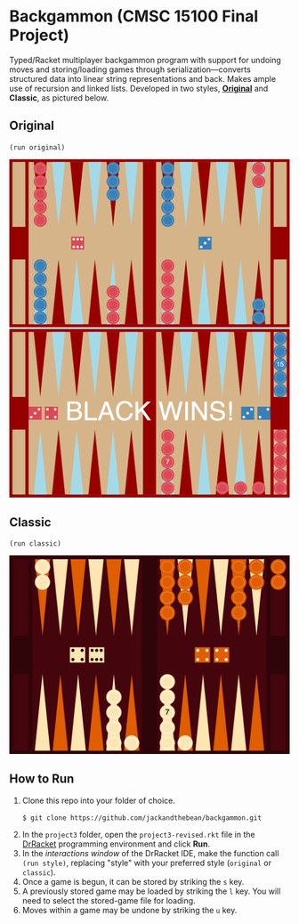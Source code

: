 # Backgammon (CMSC 15100 Final Project)
Typed/Racket multiplayer backgammon program with support for undoing moves and storing/loading games through serialization—converts structured data into linear string representations and back. Makes ample use of recursion and linked lists. Developed in two styles, [**Original**](#Original) and **Classic**, as pictured below.

## Original
```
(run original)
```
![Initial game, Original style](images/initial.png)
![Final game, Original style](images/final.png)

## Classic
```
(run classic)
```
![Classic style](images/classic-style.png)

## How to Run
1. Clone this repo into your folder of choice.
    ```
    $ git clone https://github.com/jackandthebean/backgammon.git
    ```
2. In the `project3` folder, open the `project3-revised.rkt` file in the [DrRacket](https://download.racket-lang.org) programming environment and click **Run**.
3. In the _interactions window_ of the DrRacket IDE, make the function call `(run style)`, replacing "style" with your preferred style (`original` or `classic`).
4. Once a game is begun, it can be stored by striking the `s` key.
5. A previously stored game may be loaded by striking the `l` key. You will need to select the stored-game file for loading.
6. Moves within a game may be undone by striking the `u` key.
